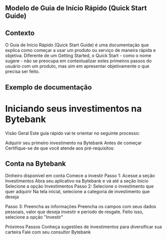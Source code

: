 ## Modelo de Guia de Início Rápido (Quick Start Guide)

## Contexto
O Guia de Início Rápido (Quick Start Guide) é uma documentação que explica como começar a usar um produto ou serviço de maneira rápida e objetiva. Diferente de um Getting Started, o Quick Start - como o nome sugere - não se preocupa em contextualizar estes primeiros passos do usuário com um produto, mas sim em apresentar objetivamente o que precisa ser feito.

## Exemplo de documentação

# Iniciando seus investimentos na Bytebank
Visão Geral
Este guia rápido vai te orientar no seguinte processo:

Adquirir seu primeiro investimento na Bytebank
Antes de começar
Certifique-se de que você atende aos pré-requisitos:

## Conta na Bytebank
Dinheiro disponível em conta
Comece a investir
Passo 1: Acesse a seção Investimentos
Abra seu aplicativo na Bytebank e vá até a seção Início
Selecione a opção Investimentos
Passo 2: Selecione o investimento que quer adquirir
Na tela inicial, selecione a categoria de investimento que deseja

Passo 3: Preencha as informações
Preencha os campos com seus dados pessoais, valor que deseja investir e período de resgate. Feito isso, selecione a opção "Investir"

Próximos Passos
Conheça sugestões de investimentos para diversificar sua carteira
Fale com seu consultor Bytebank
